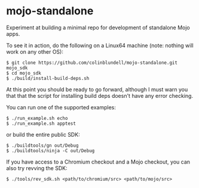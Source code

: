 mojo-standalone
===============

Experiment at building a minimal repo for development of standalone Mojo apps.

To see it in action, do the following on a Linux64 machine (note: nothing will work on any other OS):

```
$ git clone https://github.com/colinblundell/mojo-standalone.git mojo_sdk
$ cd mojo_sdk
$ ./build/install-build-deps.sh
```

At this point you should be ready to go forward, although I must warn you that that the script for installing build deps doesn't have any error checking.

You can run one of the supported examples:

```
$ ./run_example.sh echo
$ ./run_example.sh apptest
```

or build the entire public SDK:

```
$ ./buildtools/gn out/Debug
$ ./buildtools/ninja -C out/Debug
```
If you have access to a Chromium checkout and a Mojo checkout, you can also try revving the SDK:

```
$ ./tools/rev_sdk.sh <path/to/chromium/src> <path/to/mojo/src>
```
